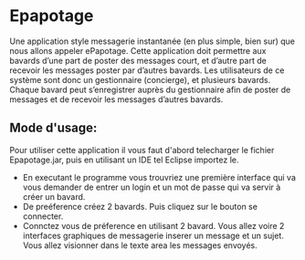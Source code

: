 # Epapotage

Une application style messagerie instantanée (en plus simple, bien sur) que nous allons appeler ePapotage. Cette application doit permettre aux bavards d’une part de poster des  messages court, et d’autre part de recevoir les messages poster par d’autres bavards. Les utilisateurs de ce système sont donc un gestionnaire (concierge), et  plusieurs bavards. Chaque bavard peut s’enregistrer auprès du gestionnaire afin de poster de messages et de recevoir les messages d’autres bavards.

## Mode d'usage:

Pour utiliser cette application il vous faut d'abord telecharger le fichier Epapotage.jar, puis en utilisant un IDE tel Eclipse importez le. 
- En executant le programme vous trouvriez une première interface qui va vous demander de entrer un login et un mot de passe qui va servir à créer un bavard.
- De preéference créez 2 bavards. Puis cliquez sur le bouton se connecter.
- Connctez vous  de préference en utilisant 2 bavard. Vous allez voire 2 interfaces graphiques de messagerie inserer un message et un sujet. Vous allez visionner dans le texte area les messages envoyés.
